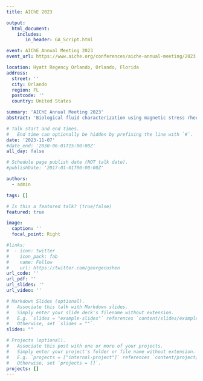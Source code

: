 ```yaml
---
title: AIChE 2023

output: 
  html_document:
    includes:
       in_header: GA_Script.html

event: AIChE Annual Meeting 2023
event_url: https://www.aiche.org/conferences/aiche-annual-meeting/2023

location: Hyatt Regency Orlando, Orlando, Florida
address:
  street: ''
  city: Orlando
  region: FL
  postcode: ''
  country: United States

summary: 'AIChE Annual Meeting 2023'
abstract: 'Biological fluid characterization using magnetic stress rheometer'

# Talk start and end times.
#   End time can optionally be hidden by prefixing the line with `#`.
date: '2023-11-07'
#date_end: '2030-06-01T15:00:00Z'
all_day: false

# Schedule page publish date (NOT talk date).
#publishDate: '2017-01-01T00:00:00Z'

authors:
  - admin

tags: []

# Is this a featured talk? (true/false)
featured: true

image:
  caption: ''
  focal_point: Right

#links:
#  - icon: twitter
#    icon_pack: fab
#    name: Follow
#    url: https://twitter.com/georgecushen
url_code: ''
url_pdf: ''
url_slides: ''
url_video: ''

# Markdown Slides (optional).
#   Associate this talk with Markdown slides.
#   Simply enter your slide deck's filename without extension.
#   E.g. `slides = "example-slides"` references `content/slides/example-slides.md`.
#   Otherwise, set `slides = ""`.
slides: ""

# Projects (optional).
#   Associate this post with one or more of your projects.
#   Simply enter your project's folder or file name without extension.
#   E.g. `projects = ["internal-project"]` references `content/project/deep-learning/index.md`.
#   Otherwise, set `projects = []`.
projects: []
---
```

